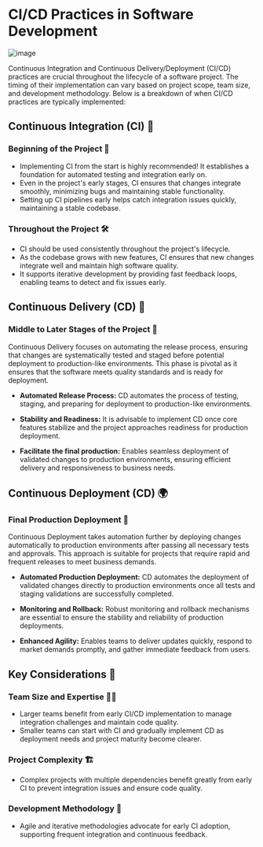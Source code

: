 # CI/CD Practices in Software Development




![image](https://github.com/manohySr/ci-cd/assets/86122918/3b0af667-072b-426e-adf5-a080f214139e)



Continuous Integration and Continuous Delivery/Deployment (CI/CD) practices are crucial throughout the lifecycle of a software project. The timing of their implementation can vary based on project scope, team size, and development methodology. Below is a breakdown of when CI/CD practices are typically implemented:

## Continuous Integration (CI) 🔄

### Beginning of the Project 🚀

- Implementing CI from the start is highly recommended! It establishes a foundation for automated testing and integration early on.
- Even in the project's early stages, CI ensures that changes integrate smoothly, minimizing bugs and maintaining stable functionality.
- Setting up CI pipelines early helps catch integration issues quickly, maintaining a stable codebase.

### Throughout the Project 🛠️

- CI should be used consistently throughout the project's lifecycle.
- As the codebase grows with new features, CI ensures that new changes integrate well and maintain high software quality.
- It supports iterative development by providing fast feedback loops, enabling teams to detect and fix issues early.

## Continuous Delivery (CD) 🚀

### Middle to Later Stages of the Project 🌟

Continuous Delivery focuses on automating the release process, ensuring that changes are systematically tested and staged before potential deployment to production-like environments. This phase is pivotal as it ensures that the software meets quality standards and is ready for deployment.

- **Automated Release Process:** CD automates the process of testing, staging, and preparing for deployment to production-like environments.
  
- **Stability and Readiness:** It is advisable to implement CD once core features stabilize and the project approaches readiness for production deployment.

- **Facilitate the final production:** Enables seamless deployment of validated changes to production environments, ensuring efficient delivery and responsiveness to business needs.

## Continuous Deployment (CD) 🌍

### Final Production Deployment 🚀

Continuous Deployment takes automation further by deploying changes automatically to production environments after passing all necessary tests and approvals. This approach is suitable for projects that require rapid and frequent releases to meet business demands.

- **Automated Production Deployment:** CD automates the deployment of validated changes directly to production environments once all tests and staging validations are successfully completed.
  
- **Monitoring and Rollback:** Robust monitoring and rollback mechanisms are essential to ensure the stability and reliability of production deployments.
  
- **Enhanced Agility:** Enables teams to deliver updates quickly, respond to market demands promptly, and gather immediate feedback from users.

## Key Considerations 🤔

### Team Size and Expertise 🧑‍💻

- Larger teams benefit from early CI/CD implementation to manage integration challenges and maintain code quality.
- Smaller teams can start with CI and gradually implement CD as deployment needs and project maturity become clearer.

### Project Complexity 🏗️

- Complex projects with multiple dependencies benefit greatly from early CI to prevent integration issues and ensure code quality.

### Development Methodology 🔄

- Agile and iterative methodologies advocate for early CI adoption, supporting frequent integration and continuous feedback.
